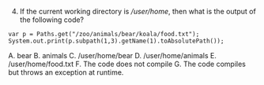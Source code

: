 4. If the current working directory is */user/home*, then what is the output of the following code?

```
var p = Paths.get("/zoo/animals/bear/koala/food.txt");
System.out.print(p.subpath(1,3).getName(1).toAbsolutePath());
```

A. bear
B. animals
C. /user/home/bear
D. /user/home/animals
E. /user/home/food.txt
F. The code does not compile
G. The code compiles but throws an exception at runtime.


